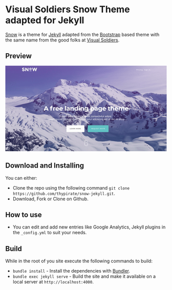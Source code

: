 # Visual Soldiers Snow Theme adapted for Jekyll

[Snow](https://dribbble.com/shots/2188757-Snow-A-Free-Bootstrap-Landing-Page) is a theme for [Jekyll](https://jekyllrb.com) adapted from the [Bootstrap](https://getbootstrap.com/) based theme with the same name from the good folks at [Visual Soldiers](http://visualsoldiers.com).

## Preview
[![Snow](https://github.com/thypirate/snow-jekyll/blob/master/snow.gif)](https://thypirate.github.io/snow-jekyll/)

## Download and Installing
You can either:
* Clone the repo using the following command ```git clone https://github.com/thypirate/snow-jekyll.git```.
* Download, Fork or Clone on Github.

## How to use
* You can edit and add new entries like Google Analytics, Jekyll plugins in the ```_config.yml``` to suit your needs.

## Build
While in the root of you site execute the following commands to build:
* ```bundle install``` - Install the dependencies with [Bundler](https://bundler.io/).
* ```bundle exec jekyll serve``` - Build the site and make it available on a local server at ```http://localhost:4000```.
